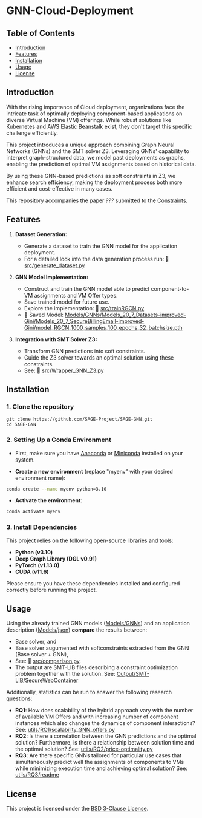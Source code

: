 # GNN-Cloud-Deployment

## Table of Contents

- [Introduction](#introduction)
- [Features](#features)
- [Installation](#installation)
- [Usage](#usage)
- [License](#license)


## Introduction

With the rising importance of Cloud deployment, organizations face the intricate task of optimally deploying component-based applications on diverse Virtual Machine (VM) offerings. While robust solutions like Kubernetes and AWS Elastic Beanstalk exist, they don't target this specific challenge efficiently.

This project introduces a unique approach combining Graph Neural Networks (GNNs) and the SMT solver Z3. Leveraging GNNs' capability to interpret graph-structured data, we model past deployments as graphs, enabling the prediction of optimal VM assignments based on historical data.

By using these GNN-based predictions as soft constraints in Z3, we enhance search efficiency, making the deployment process both more efficient and cost-effective in many cases.

This repository accompanies the paper *???* submitted to the [Constraints](https://link.springer.com/journal/10601). 


## Features

1. **Dataset Generation:** 
   - Generate a dataset to train the GNN model for the application deployment.
   - For a detailed look into the data generation process run: 🔗 [src/generate_dataset.py](./src/generate_dataset.py)

2. **GNN Model Implementation:**
   - Construct and train the GNN model able to predict component-to-VM assignments and VM Offer types.
   - Save trained model for future use.
   - Explore the implementation: 🔗 [src/trainRGCN.py](./src/trainRGCN.py)
   - 🔗 Saved Model: [Models/GNNs/Models_20_7_Datasets-improved-Gini/Models_20_7_SecureBillingEmail-improved-Gini/model_RGCN_1000_samples_100_epochs_32_batchsize.pth](./Models/GNNs/Models_20_7_Datasets-improved-Gini/Models_20_7_SecureWebContainer-improved-Gini/model_RGCN_1000_samples_100_epochs_32_batchsize.pth)

3. **Integration with SMT Solver Z3:**
   - Transform GNN predictions into soft constraints.
   - Guide the Z3 solver towards an optimal solution using these constraints.
   - See: 🔗 [src/Wrapper_GNN_Z3.py](./src/Wrapper_GNN_Z3.py)

## Installation

### 1. Clone the repository

```
git clone https://github.com/SAGE-Project/SAGE-GNN.git
cd SAGE-GNN
```

### 2. Setting Up a Conda Environment

- First, make sure you have [Anaconda](https://www.anaconda.com/products/distribution) or [Miniconda](https://docs.conda.io/en/latest/miniconda.html) installed on your system.

- **Create a new environment** (replace "myenv" with your desired environment name):

```bash
conda create --name myenv python=3.10
```

- **Activate the environment**:
```bash
conda activate myenv
```

### 3. Install Dependencies

This project relies on the following open-source libraries and tools:

- **Python (v3.10)**
- **Deep Graph Library (DGL v0.91)**
- **PyTorch (v1.13.0)**
- **CUDA (v11.6)**

Please ensure you have these dependencies installed and configured correctly before running the project.

## Usage

Using the already trained GNN models ([Models/GNNs](Models/GNNs/)) and an application description ([Models/json](Models/json/)) **compare** the results between:
   - Base solver, and
   - Base solver augumented with softconstraints extracted from the GNN (Base solver + GNN),
   - See: 🔗 [src/comparison.py](./src/comparison.py). 
   - The output are SMT-LIB files describing a constraint optimization problem together with the solution. See: [Output/SMT-LIB/SecureWebContainer](Output/SMT-LIB/SecureWebContainer)

Additionally, statistics can be run to answer the following research questions:
   - **RQ1**: How does scalability of the hybrid approach vary with the number of available VM Offers and with increasing number of component instances which also changes the dynamics of component interactions? See: [utils/RQ1/scalability_GNN_offers.py](utils/RQ1/scalability_GNN_offers.py)
   - **RQ2**: Is there a correlation between the GNN predictions and the optimal solution? Furthermore, is there a relationship between solution time and the optimal solution? See: [utils/RQ2/price-optimality.py](utils/RQ2/price-optimality.py)
   - **RQ3**: Are there specific GNNs tailored for particular use cases that simultaneously predict well the assignments of components to VMs while minimizing execution time and achieving optimal solution? See: [utils/RQ3/readme](utils/RQ3/readme)

## License

This project is licensed under the [BSD 3-Clause License](LICENCE).
